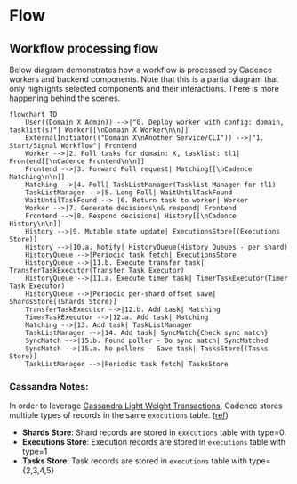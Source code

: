 # Flow

## Workflow processing flow

Below diagram demonstrates how a workflow is processed by Cadence workers and backend components.
Note that this is a partial diagram that only highlights selected components and their interactions. There is more happening behind the scenes.

[comment]: <> (To visualize mermaid flowchart below, install Mermaid plugin for your IDE. Works in github out of the box)

```mermaid
flowchart TD
    User((Domain X Admin)) -->|"0. Deploy worker with config: domain, tasklist(s)"| Worker[[\nDomain X Worker\n\n]]
    ExternalInitiator(("Domain X\nAnother Service/CLI")) -->|"1. Start/Signal Workflow"| Frontend
    Worker -->|2. Poll tasks for domain: X, tasklist: tl1| Frontend[[\nCadence Frontend\n\n]]
    Frontend -->|3. Forward Poll request| Matching[[\nCadence Matching\n\n]]
    Matching -->|4. Poll| TaskListManager(Tasklist Manager for tl1)
    TaskListManager -->|5. Long Poll| WaitUntilTaskFound
    WaitUntilTaskFound --> |6. Return task to worker| Worker
    Worker -->|7. Generate decisions\n& respond| Frontend
    Frontend -->|8. Respond decisions| History[[\nCadence History\n\n]]
    History -->|9. Mutable state update| ExecutionsStore[(Executions Store)]
    History -->|10.a. Notify| HistoryQueue(History Queues - per shard)
    HistoryQueue -->|Periodic task fetch| ExecutionsStore
    HistoryQueue -->|11.b. Execute transfer task| TransferTaskExecutor(Transfer Task Executor)
    HistoryQueue -->|11.a. Execute timer task| TimerTaskExecutor(Timer Task Executor)
    HistoryQueue -->|Periodic per-shard offset save| ShardsStore[(Shards Store)]
    TransferTaskExecutor -->|12.b. Add task| Matching
    TimerTaskExecutor -->|12.a. Add task| Matching
    Matching -->|13. Add task| TaskListManager
    TaskListManager -->|14. Add task| SyncMatch{Check sync match}
    SyncMatch -->|15.b. Found poller - Do sync match| SyncMatched
    SyncMatch -->|15.a. No pollers - Save task| TasksStore[(Tasks Store)]
    TaskListManager -->|Periodic task fetch| TasksStore

```

### Cassandra Notes:

In order to leverage [Cassandra Light Weight Transactions](https://www.yugabyte.com/blog/apache-cassandra-lightweight-transactions-secondary-indexes-tunable-consistency/), Cadence stores multiple types of records in the same `executions` table. ([ref](https://github.com/uber/cadence/blob/51758676ce9d9609e736c64f94dc387ed2c75b7c/schema/cassandra/cadence/schema.cql#L338))
- **Shards Store**: Shard records are stored in `executions` table with type=0.
- **Executions Store**: Execution records are stored in `executions` table with type=1
- **Tasks Store**: Task records are stored in `executions` table with type={2,3,4,5}
